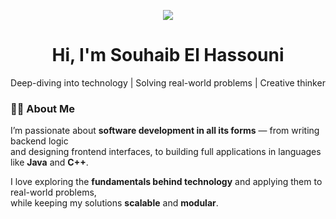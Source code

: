 <p align="center">
  <img src="https://capsule-render.vercel.app/api?type=waving&color=gradient&height=120&section=header"/>
</p>

<h1 align="center">Hi, I'm Souhaib El Hassouni</h1>

<p align="center">
  Deep-diving into technology | Solving real-world problems | Creative thinker
</p>

### 👨‍💻 About Me
I’m passionate about **software development in all its forms** — from writing backend logic  
and designing frontend interfaces, to building full applications in languages like **Java** and **C++**.  

I love exploring the **fundamentals behind technology** and applying them to real-world problems,  
while keeping my solutions **scalable** and **modular**.
